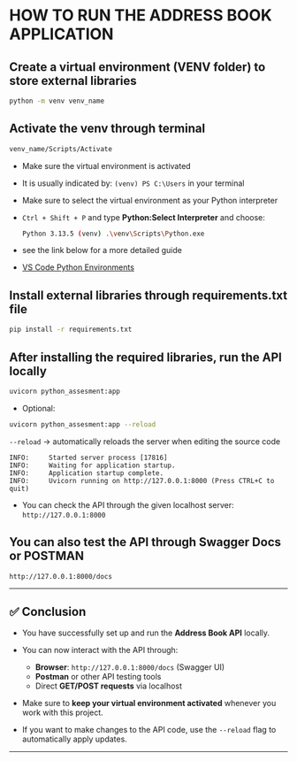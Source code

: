 # HOW TO RUN THE ADDRESS BOOK APPLICATION

## Create a virtual environment (VENV folder) to store external libraries

```bash
python -m venv venv_name
```

## Activate the venv through terminal

```bash
venv_name/Scripts/Activate
```

* Make sure the virtual environment is activated
* It is usually indicated by: `(venv) PS C:\Users` in your terminal

* Make sure to select the virtual environment as your Python interpreter

* `Ctrl + Shift + P` and type **Python:Select Interpreter** and choose:
  ```bash
  Python 3.13.5 (venv) .\venv\Scripts\Python.exe
  ```

* see the link below for a more detailed guide
* [VS Code Python Environments](https://code.visualstudio.com/docs/python/environments) 

## Install external libraries through requirements.txt file

```bash
pip install -r requirements.txt
```

## After installing the required libraries, run the API locally

```bash
uvicorn python_assesment:app
```

* Optional:

```bash
uvicorn python_assesment:app --reload
```

`--reload` → automatically reloads the server when editing the source code

```text
INFO:     Started server process [17816]
INFO:     Waiting for application startup.
INFO:     Application startup complete.
INFO:     Uvicorn running on http://127.0.0.1:8000 (Press CTRL+C to quit)
```

* You can check the API through the given localhost server:
  `http://127.0.0.1:8000`

## You can also test the API through Swagger Docs or POSTMAN

`http://127.0.0.1:8000/docs`

---

## ✅ Conclusion

* You have successfully set up and run the **Address Book API** locally.

* You can now interact with the API through:

  * **Browser**: `http://127.0.0.1:8000/docs` (Swagger UI)
  * **Postman** or other API testing tools
  * Direct **GET/POST requests** via localhost

* Make sure to **keep your virtual environment activated** whenever you work with this project.

* If you want to make changes to the API code, use the `--reload` flag to automatically apply updates.

---

